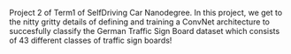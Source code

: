 Project 2 of Term1 of SelfDriving Car Nanodegree.
In this project, we get to the nitty gritty details of defining and training a ConvNet architecture to succesfully classify the German Traffic Sign Board dataset which consists of 43 different classes of traffic sign boards!
